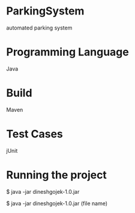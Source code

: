 # ParkingSystem
automated parking system

# Programming Language
Java

# Build
Maven

# Test Cases
jUnit

# Running the project
$ java -jar dineshgojek-1.0.jar

$ java -jar dineshgojek-1.0.jar (file name)

